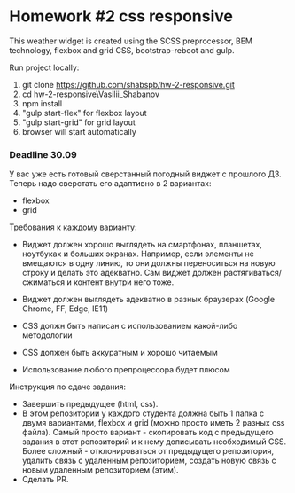 # Homework #2 css responsive

This weather widget is created using the SCSS preprocessor, BEM technology, flexbox and grid CSS, bootstrap-reboot and gulp.

Run project locally:
1. git clone https://github.com/shabspb/hw-2-responsive.git
2. cd hw-2-responsive\Vasilii_Shabanov
3. npm install
4. "gulp start-flex" for flexbox layout
5. "gulp start-grid" for grid layout
5. browser will start automatically

### Deadline 30.09

У вас уже есть готовый сверстанный погодный виджет с прошлого ДЗ. Теперь надо сверстать его адаптивно в 2 вариантах:

- flexbox
- grid

Требования к каждому варианту:

- Виджет должен хорошо выглядеть на смартфонах, планшетах, ноутбуках и больших экранах. Например, если элементы не вмещаются в одну линию, то они должны переноситься на новую строку и делать это адекватно. Сам виджет должен растягиваться/сжиматься и контент внутри него тоже.

- Виджет должен выглядеть адекватно в разных браузерах (Google Chrome, FF, Edge, IE11)

- CSS должн быть написан с использованием какой-либо методологии

- CSS должен быть аккуратным и хорошо читаемым

- Использование любого препроцессора будет плюсом

Инструкция по сдаче задания:
- Завершить предыдущее (html, css). 
- В этом репозитории у каждого студента должна быть 1 папка с двумя вариантами, flexbox и grid (можно просто иметь 2 разных css файла). 
Самый просто вариант - скопировать код с предыдущего задания в этот репозиторий и к нему дописывать необходимый CSS. 
Более сложный - отклонироваться от предыдущего репозитория, удалить связь с удаленным репозиторием, создать новую связь с новым удаленным репозиторием (этим).
- Сделать PR.

